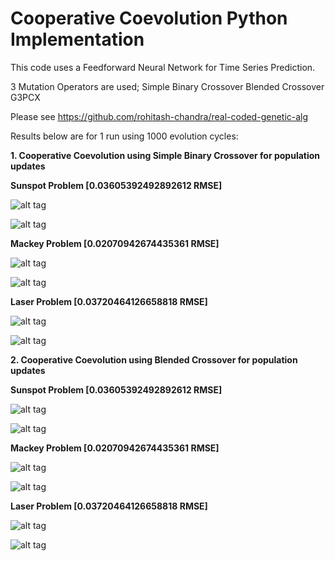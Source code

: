 # Cooperative Coevolution Python Implementation
This code uses a Feedforward Neural Network for Time Series Prediction.

3 Mutation Operators are used;
Simple Binary Crossover
Blended Crossover
G3PCX 

Please see https://github.com/rohitash-chandra/real-coded-genetic-alg

Results below are for 1 run using 1000 evolution cycles:


**1. Cooperative Coevolution using Simple Binary Crossover for population updates**

**Sunspot Problem [0.03605392492892612 RMSE]**

 ![alt tag](https://github.com/gary-wong-fiji/Cooperative-Coevolution-Python/blob/master/simple_binary_crossover%20Results/Sunspot/run0/dmcmc_train.svg)
 
  ![alt tag](https://github.com/gary-wong-fiji/Cooperative-Coevolution-Python/blob/master/simple_binary_crossover%20Results/Sunspot/run0/dmcmc_test.svg)
 

**Mackey Problem [0.02070942674435361 RMSE]**

 ![alt tag](https://github.com/gary-wong-fiji/Cooperative-Coevolution-Python/blob/master/simple_binary_crossover%20Results/Mackey/run0/dmcmc_train.svg)
 
  ![alt tag](https://github.com/gary-wong-fiji/Cooperative-Coevolution-Python/blob/master/simple_binary_crossover%20Results/Mackey/run0/dmcmc_test.svg)
  
  **Laser Problem [0.03720464126658818 RMSE]**

 ![alt tag](https://github.com/gary-wong-fiji/Cooperative-Coevolution-Python/blob/master/simple_binary_crossover%20Results/Laser/run0/dmcmc_train.svg)
 
  ![alt tag](https://github.com/gary-wong-fiji/Cooperative-Coevolution-Python/blob/master/simple_binary_crossover%20Results/Laser/run0/dmcmc_test.svg)
  
  **2. Cooperative Coevolution using Blended Crossover for population updates**

**Sunspot Problem [0.03605392492892612 RMSE]**

 ![alt tag](https://github.com/gary-wong-fiji/Cooperative-Coevolution-Python/blob/master/blend_crossover%20Results/Sunspot/run0/dmcmc_train.svg)
 
  ![alt tag](https://github.com/gary-wong-fiji/Cooperative-Coevolution-Python/blob/master/blend_crossover%20Results/Sunspot/run0/dmcmc_test.svg)
 

**Mackey Problem [0.02070942674435361 RMSE]**

 ![alt tag](https://github.com/gary-wong-fiji/Cooperative-Coevolution-Python/blob/master/blend_crossover%20Results/Mackey/run0/dmcmc_train.svg)
 
  ![alt tag](https://github.com/gary-wong-fiji/Cooperative-Coevolution-Python/blob/master/blend_crossover%20Results/Mackey/run0/dmcmc_test.svg)
  
  **Laser Problem [0.03720464126658818 RMSE]**

 ![alt tag](https://github.com/gary-wong-fiji/Cooperative-Coevolution-Python/blob/master/blend_crossover%20Results/Laser/run0/dmcmc_train.svg)
 
  ![alt tag](https://github.com/gary-wong-fiji/Cooperative-Coevolution-Python/blob/master/blend_crossover%20Results/Laser/run0/dmcmc_test.svg)
  
